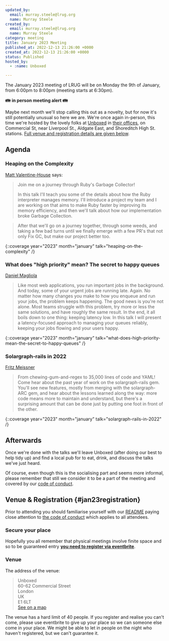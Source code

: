 ```yaml
---
updated_by:
  email: murray.steele@lrug.org
  name: Murray Steele
created_by:
  email: murray.steele@lrug.org
  name: Murray Steele
category: meeting
title: January 2023 Meeting
published_at: 2022-12-13 21:26:00 +0000
created_at: 2022-12-13 21:26:00 +0000
status: Published
hosted_by:
  - :name: Unboxed

---
```


The January 2023 meeting of LRUG will be on Monday the 9th of
January, from 6:00pm to 8:00pm (meeting starts at 6:30pm).

**👪 in person meeting alert 👪**

Maybe next month we'll stop calling this out as a novelty, but for now
it's still potentially unusual so here we are. We're once again
in-person, this time we're hosted by the lovely folks at
[Unboxed](https://unboxed.co/) in [their offices][unboxed-venue], on
Commercial St, near Liverpool St., Aldgate East, and Shoreditch High St.
stations. [Full venue and registration details are given
below](#jan23registration).


## Agenda

### Heaping on the Complexity

[Matt Valentine-House](https://ruby.social/@eightbitraptor) says:

> Join me on a journey through Ruby's Garbage Collector!
>
> In this talk I'll teach you some of the details about how the Ruby
> interpreter manages memory. I'll introduce a project my team and I are
> working on that aims to make Ruby faster by improving its memory
> efficiency, and then we'll talk about how our implementation broke
> Garbage Collection.

> After that we'll go on a journey together, through some weeds, and
> taking a few bad turns until we finally emerge with a few PR's that
> not only Fix GC, but make our project better too.

{::coverage year="2023" month="january" talk="heaping-on-the-complexity" /}

###  What does "high priority" mean? The secret to happy queues

[Daniel Magliola](https://mobile.twitter.com/dmagliola)

> Like most web applications, you run important jobs in the background. And
> today, some of your urgent jobs are running late. Again. No matter how many
> changes you make to how you enqueue and run your jobs, the problem keeps
> happening. The good news is you're not alone. Most teams struggle with this
> problem, try more or less the same solutions, and have roughly the same
> result. In the end, it all boils down to one thing: keeping latency low. In
> this talk I will present a latency-focused approach to managing your queues
> reliably, keeping your jobs flowing and your users happy.

{::coverage year="2023" month="january" talk="what-does-high-priority-mean-the-secret-to-happy-queues" /}

### Solargraph-rails in 2022

[Fritz Meissner](https://twitter.com/fritzmeissner)

> From chewing-gum-and-regex to 35,000 lines of code and YAML! Come hear
> about the past year of work on the solargraph-rails gem. You'll see new
> features, mostly from merging with the solargraph-ARC gem, and hear about
> the lessons learned along the way: more code means more to maintain and
> understand, but there's a surprising amount that can be done just by
> putting one foot in front of the other.

{::coverage year="2023" month="january" talk="solargraph-rails-in-2022" /}

## Afterwards

Once we're done with the talks we'll leave Unboxed (after doing our best
to help tidy up) and find a local pub for to eat, drink, and discuss the
talks we've just heard.

Of course, even though this is the socialising part and seems more
informal, please remember that still we consider it to be a part of the
meeting and covered by our [code of
conduct](http://readme.lrug.org/#code-of-conduct).

## Venue & Registration {#jan23registration}

Prior to attending you should familiarise yourself with our
[README](http://readme.lrug.org/) paying close attention to [the code of
conduct](http://readme.lrug.org/#code-of-conduct) which applies to all
attendees.

### Secure your place

Hopefully you all remember that physical meetings involve finite space and so to be guaranteed entry **[you need to register via eventbrite][january-2023-eventbrite]**.

### Venue

The address of the venue:

> Unboxed<br/>60-62 Commercial Street<br/>London<br/>UK<br/>E1 6LT<br/>[See on a map][unboxed-venue]

The venue has a hard limit of 40 people.  If you register and realise you
can't come, please use eventbrite to give up your place so we can someone
else come in your place.  We might be able to let in people on the night
who haven't registered, but we can't guarantee it.

[unboxed-venue]: https://goo.gl/maps/hrEPw5rgq9S2
[january-2023-eventbrite]: https://www.eventbrite.com/e/london-ruby-user-group-january-2023-meeting-tickets-488166899337
